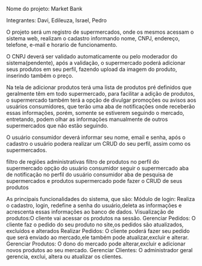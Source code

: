 Nome do projeto: Market Bank

Integrantes: Davi, Edileuza, Israel, Pedro

O projeto será um registro de supermercados, onde os mesmos acessam o sistema web, realizam o cadastro informando nome, CNPJ, endereço, telefone, e-mail e horario de funcionamento.

O CNPJ deverá ser validado automaticamente ou pelo moderador do sistema(pendente), após a validação, o supermercado poderá adicionar seus produtos em seu perfil, fazendo upload da imagem do produto, inserindo também o preço. 

Na tela de adicionar produtos terá uma lista de produtos pré definidos que geralmente têm em todo supermercado, para facilitar a adição de produtos, o supermercado também terá a opção de divulgar promoções ou avisos aos usuários consumidores, que terão uma aba de notificações onde receberão essas informações, porém, somente se estiverem seguindo o mercado, entretando, podem olhar as informações manualmente de outros supermercados que não estão seguindo.

O usuário consumidor deverá informar seu nome, email e senha, após o cadastro o usuário podera realizar um CRUD do seu perfil, assim como os supermercados.     


filtro de regiões administrativas
filtro de produtos no perfil do supermercado
opção do usuário consumidor seguir o supermercado
aba de notificação no perfil do usuário consumidor
aba de pesquisa de supermercados e produtos
supermercado pode fazer o CRUD de seus produtos

As principais funcionalidades do sistema, que são:
Módulo de login: Realiza o cadastro, login,  redefine a senha do usuário,deleta as informações e acrescenta essas informações  ao banco de dados.
Visualização de produtos:O cliente vai acessar os produtos na sessão.
Gerenciar Pedidos: O cliente faz o pedido do seu produto no site,os pedidos são atualizados, excluídos e alterados 
Realizar Pedidos: O cliente poderá fazer seu pedido que será enviado ao mercado,ele também pode atualizar,excluir e alterar.
Gerenciar Produtos: O dono do mercado pode alterar,excluir  e adicionar novos produtos ao seu mercado.
Gerenciar Clientes: O administrador  geral gerencia, exclui, altera ou atualizar os clientes.

